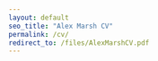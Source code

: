 ```yaml
---
layout: default
seo_title: "Alex Marsh CV"
permalink: /cv/
redirect_to: /files/AlexMarshCV.pdf
---
```

